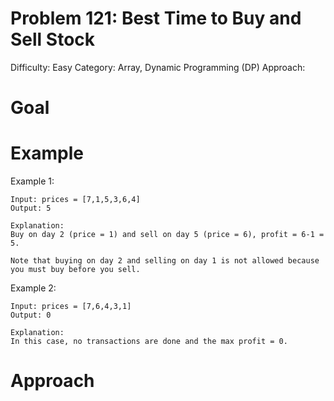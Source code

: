 # Problem 121: Best Time to Buy and Sell Stock
Difficulty: Easy
Category: Array, Dynamic Programming (DP)
Approach:

# Goal


# Example
Example 1:

    Input: prices = [7,1,5,3,6,4]
    Output: 5

    Explanation: 
    Buy on day 2 (price = 1) and sell on day 5 (price = 6), profit = 6-1 = 5.

    Note that buying on day 2 and selling on day 1 is not allowed because you must buy before you sell.

Example 2:

    Input: prices = [7,6,4,3,1]
    Output: 0

    Explanation: 
    In this case, no transactions are done and the max profit = 0.

# Approach